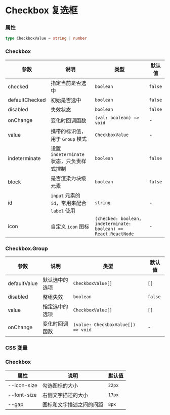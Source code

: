 # Checkbox 复选框

<code src="./demos/demo1.tsx"></code>

### 属性

```ts | pure
type CheckboxValue = string | number
```

### Checkbox

| 参数           | 说明                                         | 类型                                                            | 默认值  |
| -------------- | -------------------------------------------- | --------------------------------------------------------------- | ------- |
| checked        | 指定当前是否选中                             | `boolean`                                                       | `false` |
| defaultChecked | 初始是否选中                                 | `boolean`                                                       | `false` |
| disabled       | 失效状态                                     | `boolean`                                                       | `false` |
| onChange       | 变化时回调函数                               | `(val: boolean) => void`                                        | -       |
| value          | 携带的标识值，用于 `Group` 模式              | `CheckboxValue`                                                 | -       |
| indeterminate  | 设置 `indeterminate` 状态，只负责样式控制    | `boolean`                                                       | `false` |
| block          | 是否渲染为块级元素                           | `boolean`                                                       | `false` |
| id             | `input` 元素的 `id`，常用来配合 `label` 使用 | `string`                                                        | -       |
| icon           | 自定义 `icon` 图标                           | `(checked: boolean, indeterminate: boolean) => React.ReactNode` | -       |

### Checkbox.Group

| 参数         | 说明           | 类型                               | 默认值  |
| ------------ | -------------- | ---------------------------------- | ------- |
| defaultValue | 默认选中的选项 | `CheckboxValue[]`                  | `[]`    |
| disabled     | 整组失效       | `boolean`                          | `false` |
| value        | 指定选中的选项 | `CheckboxValue[]`                  | `[]`    |
| onChange     | 变化时回调函数 | `(value: CheckboxValue[]) => void` | -       |

### CSS 变量

### Checkbox

| 属性        | 说明                     | 默认值 |
| ----------- | ------------------------ | ------ |
| --icon-size | 勾选图标的大小           | `22px` |
| --font-size | 右侧文字描述的大小       | `17px` |
| --gap       | 图标和文字描述之间的间距 | `8px`  |
